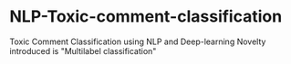 # NLP-Toxic-comment-classification
Toxic Comment Classification using NLP and Deep-learning Novelty introduced is "Multilabel classification"

